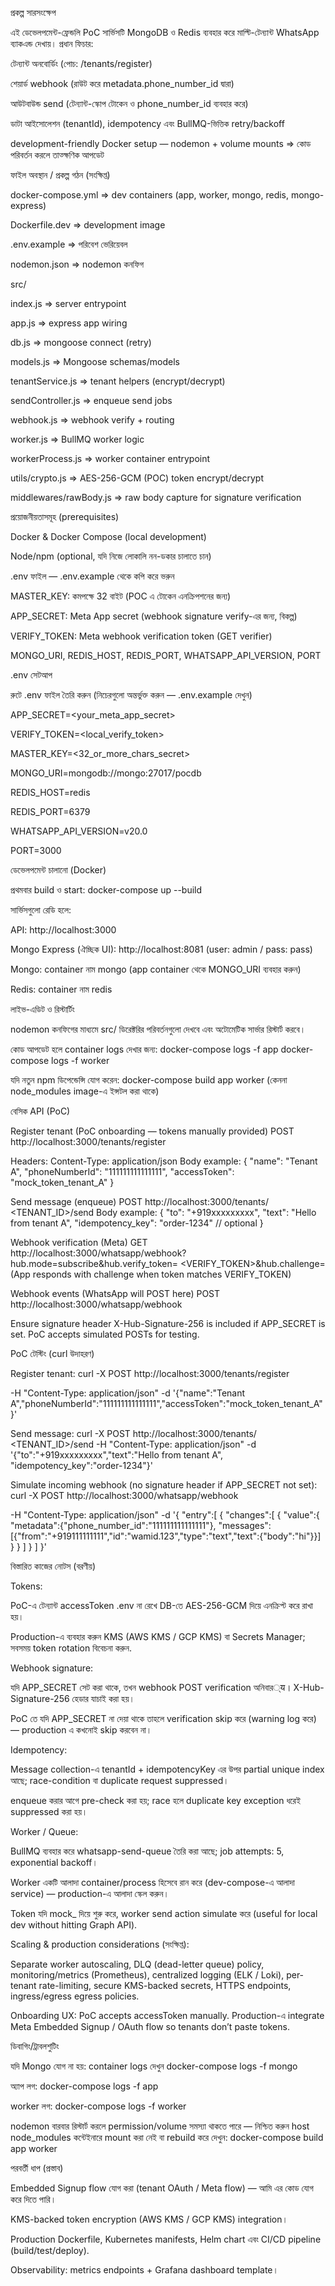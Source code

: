 প্রকল্প সারসংক্ষেপ

এই ডেভেলপমেন্ট-ফ্রেন্ডলি PoC সার্ভিসটি MongoDB ও Redis ব্যবহার করে মাল্টি-টেন্যান্ট WhatsApp ব্যাকএন্ড দেখায়।
প্রধান ফিচার:

টেন্যান্ট অনবোর্ডিং (পোচ: /tenants/register)

শেয়ার্ড webhook (রাউট করে metadata.phone_number_id দ্বারা)

আউটবাউন্ড send (টেন্যান্ট-স্কোপ টোকেন ও phone_number_id ব্যবহার করে)

ডাটা আইসোলেশন (tenantId), idempotency এবং BullMQ-ভিত্তিক retry/backoff

development-friendly Docker setup — nodemon + volume mounts => কোড পরিবর্তন করলে তাত্ক্ষণিক আপডেট

ফাইল অবস্থান / প্রকল্প গঠন (সংক্ষিপ্ত)

docker-compose.yml => dev containers (app, worker, mongo, redis, mongo-express)

Dockerfile.dev => development image

.env.example => পরিবেশ ভেরিয়েবল

nodemon.json => nodemon কনফিগ

src/

index.js => server entrypoint

app.js => express app wiring

db.js => mongoose connect (retry)

models.js => Mongoose schemas/models

tenantService.js => tenant helpers (encrypt/decrypt)

sendController.js => enqueue send jobs

webhook.js => webhook verify + routing

worker.js => BullMQ worker logic

workerProcess.js => worker container entrypoint

utils/crypto.js => AES-256-GCM (POC) token encrypt/decrypt

middlewares/rawBody.js => raw body capture for signature verification

প্রয়োজনীয়তাসমূহ (prerequisites)

Docker & Docker Compose (local development)

Node/npm (optional, যদি নিজে লোকালি নন-ডকার চালাতে চান)

.env ফাইল — .env.example থেকে কপি করে ভরুন

MASTER_KEY: কমপক্ষে 32 বাইট (POC এ টোকেন এনক্রিপশনের জন্য)

APP_SECRET: Meta App secret (webhook signature verify-এর জন্য, বিকল্প)

VERIFY_TOKEN: Meta webhook verification token (GET verifier)

MONGO_URI, REDIS_HOST, REDIS_PORT, WHATSAPP_API_VERSION, PORT

.env সেটআপ

রুটে .env ফাইল তৈরি করুন (নিচেরগুলো অন্তর্ভুক্ত করুন — .env.example দেখুন)

APP_SECRET=<your_meta_app_secret>

VERIFY_TOKEN=<local_verify_token>

MASTER_KEY=<32_or_more_chars_secret>

MONGO_URI=mongodb://mongo:27017/pocdb

REDIS_HOST=redis

REDIS_PORT=6379

WHATSAPP_API_VERSION=v20.0

PORT=3000

ডেভেলপমেন্ট চালানো (Docker)

প্রথমবার build ও start:
docker-compose up --build

সার্ভিসগুলো রেডি হলে:

API: http://localhost:3000

Mongo Express (ঐচ্ছিক UI): http://localhost:8081
(user: admin / pass: pass)

Mongo: container নাম mongo (app container থেকে MONGO_URI ব্যবহার করুন)

Redis: container নাম redis

লাইভ-এডিট ও রিস্টার্টিং

nodemon কনফিগের মাধ্যমে src/ ডিরেক্টরির পরিবর্তনগুলো দেখবে এবং অটোমেটিক সার্ভার রিস্টার্ট করবে।

কোড আপডেট হলে container logs দেখার জন্য:
docker-compose logs -f app
docker-compose logs -f worker

যদি নতুন npm ডিপেন্ডেন্সি যোগ করেন:
docker-compose build app worker
(কেননা node_modules image-এ ইন্সটল করা থাকে)

বেসিক API (PoC)

Register tenant (PoC onboarding — tokens manually provided)
POST http://localhost:3000/tenants/register

Headers:
Content-Type: application/json
Body example:
{
"name": "Tenant A",
"phoneNumberId": "111111111111111",
"accessToken": "mock_token_tenant_A"
}

Send message (enqueue)
POST http://localhost:3000/tenants/
<TENANT_ID>/send
Body example:
{
"to": "+919xxxxxxxxx",
"text": "Hello from tenant A",
"idempotency_key": "order-1234" // optional
}

Webhook verification (Meta)
GET http://localhost:3000/whatsapp/webhook?hub.mode=subscribe&hub.verify_token=
<VERIFY_TOKEN>&hub.challenge=<challenge>
(App responds with challenge when token matches VERIFY_TOKEN)

Webhook events (WhatsApp will POST here)
POST http://localhost:3000/whatsapp/webhook

Ensure signature header X-Hub-Signature-256 is included if APP_SECRET is set.
PoC accepts simulated POSTs for testing.

PoC টেস্টিং (curl উদাহরণ)

Register tenant:
curl -X POST http://localhost:3000/tenants/register

-H "Content-Type: application/json"
-d '{"name":"Tenant A","phoneNumberId":"111111111111111","accessToken":"mock_token_tenant_A"}'

Send message:
curl -X POST http://localhost:3000/tenants/
<TENANT_ID>/send
-H "Content-Type: application/json"
-d '{"to":"+919xxxxxxxxx","text":"Hello from tenant A", "idempotency_key":"order-1234"}'

Simulate incoming webhook (no signature header if APP_SECRET not set):
curl -X POST http://localhost:3000/whatsapp/webhook

-H "Content-Type: application/json"
-d '{
"entry":[
{
"changes":[
{
"value":{
"metadata":{"phone_number_id":"111111111111111"},
"messages":[{"from":"+919111111111","id":"wamid.123","type":"text","text":{"body":"hi"}}]
}
}
]
}
]
}'

বিস্তারিত কাজের নোটস (বরণীয়)

Tokens:

PoC-এ টেন্যান্ট accessToken .env না রেখে DB-তে AES-256-GCM দিয়ে এনক্রিপ্ট করে রাখা হয়।

Production-এ ব্যবহার করুন KMS (AWS KMS / GCP KMS) বা Secrets Manager; সবসময় token rotation বিবেচনা করুন.

Webhook signature:

যদি APP_SECRET সেট করা থাকে, তখন webhook POST verification অনিবার्य। X-Hub-Signature-256 হেডার যাচাই করা হয়।

PoC তে যদি APP_SECRET না দেয়া থাকে তাহলে verification skip করে (warning log করে) — production এ কখনোই skip করবেন না।

Idempotency:

Message collection-এ tenantId + idempotencyKey এর উপর partial unique index আছে; race-condition বা duplicate request suppressed।

enqueue করার আগে pre-check করা হয়; race হলে duplicate key exception ধরেই suppressed করা হয়।

Worker / Queue:

BullMQ ব্যবহার করে whatsapp-send-queue তৈরি করা আছে; job attempts: 5, exponential backoff।

Worker একটি আলাদা container/process হিসেবে রান করে (dev-compose-এ আলাদা service) — production-এ আলাদা স্কেল করুন।

Token যদি mock\_ দিয়ে শুরু করে, worker send action simulate করে (useful for local dev without hitting Graph API).

Scaling & production considerations (সংক্ষিপ্ত):

Separate worker autoscaling, DLQ (dead-letter queue) policy, monitoring/metrics (Prometheus), centralized logging (ELK / Loki), per-tenant rate-limiting, secure KMS-backed secrets, HTTPS endpoints, ingress/egress egress policies.

Onboarding UX: PoC accepts accessToken manually. Production-এ integrate Meta Embedded Signup / OAuth flow so tenants don’t paste tokens.

ডিবাগিং/ট্রাবলশুটিং

যদি Mongo যোগ না হয়: container logs দেখুন
docker-compose logs -f mongo

অ্যাপ লগ:
docker-compose logs -f app

worker লগ:
docker-compose logs -f worker

nodemon বারবার রিস্টার্ট করলে permission/volume সমস্যা থাকতে পারে — নিশ্চিত করুন host node_modules কন্টেইনারে mount করা নেই বা rebuild করে দেখুন:
docker-compose build app worker

পরবর্তী ধাপ (প্রস্তাব)

Embedded Signup flow যোগ করা (tenant OAuth / Meta flow) — আমি এর কোড যোগ করে দিতে পারি।

KMS-backed token encryption (AWS KMS / GCP KMS) integration।

Production Dockerfile, Kubernetes manifests, Helm chart এবং CI/CD pipeline (build/test/deploy).

Observability: metrics endpoints + Grafana dashboard template।
